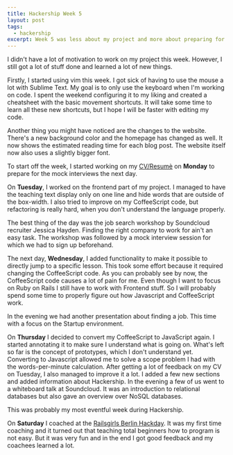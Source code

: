 ```yaml
---
title: Hackership Week 5
layout: post
tags:
  - hackership
excerpt: Week 5 was less about my project and more about preparing for my job search. I also went to the Railsgirls Berlin Hackday as a coach to help people learn programming.
---
```

I didn't have a lot of motivation to work on my project this week. However, I still got a lot of stuff done and learned a lot of new things.


Firstly, I started using vim this week. I got sick of having to use the mouse a lot with Sublime Text. My goal is to only use the keyboard when I'm working on code. I spent the weekend configuring it to my liking and created a cheatsheet with the basic movement shortcuts. It will take some time to learn all these new shortcuts, but I hope I will be faster with editing my code.


Another thing you might have noticed are the changes to the website. There's a new background color and the homepage has changed as well. It now shows the estimated reading time for each blog post. The website itself now also uses a slightly bigger font.


To start off the week, I started  working on my [CV/Resumè](https://gitlab.com/phansch/latex-resume/raw/master/resume-philipp-hansch.pdf) on **Monday** to prepare for the mock interviews the next day.


On **Tuesday**, I worked on the frontend part of my project. I managed to have the teaching text display only on one line and hide words that are outside of the box-width.
I also tried to improve on my CoffeeScript code, but refactoring is really hard, when you don't understand the language properly.

The best thing of the day was the job search workshop by Soundcloud recruiter Jessica Hayden. Finding the right company to work for ain't an easy task. The workshop was followed by a mock interview session for which we had to sign up beforehand.

The next day, **Wednesday**, I added functionality to make it possible to directly jump to a specific lesson. This took some effort because it required changing the CoffeeScript code. As you can probably see by now, the CoffeeScript code causes a lot of pain for me. Even though I want to focus on Ruby on Rails I still have to work with Frontend stuff. So I will probably spend some time to properly figure out how Javascript and CoffeeScript work.

In the evening we had another presentation about finding a job. This time with a focus on the Startup environment.

On **Thursday** I decided to convert my CoffeeScript to JavaScript again. I started annotating it to make sure I understand what is going on. What's left so far is the concept of prototypes, which I don't understand yet. Converting to Javascript allowed me to solve a scope problem I had with the words-per-minute calculation.
After getting a lot of feedback on my CV on Tuesday, I also managed to improve it a lot. I added a few new sections and added information about Hackership.
In the evening a few of us went to a whiteboard talk at Soundcloud. It was an introduction to relational databases but also gave an overview over NoSQL databases.

This was probably my most eventful week during Hackership.

On **Saturday** I coached at the [Railsgirls Berlin Hackday](http://railsgirlsberlin.de/winter-hacking-rails-girls-berlin/). It was my first time coaching and it turned out that teaching total beginners how to program is not easy. But it was very fun and in the end I got good feedback and my coachees learned a lot.
